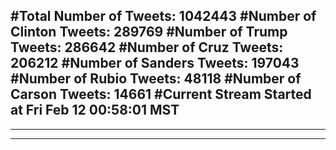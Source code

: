 #Total Number of Tweets: 1042443 
#Number of Clinton Tweets: 289769
#Number of Trump Tweets: 286642
#Number of Cruz Tweets: 206212
#Number of Sanders Tweets: 197043
#Number of Rubio Tweets: 48118
#Number of Carson Tweets: 14661
#Current Stream Started at Fri Feb 12 00:58:01 MST
---
---
---
